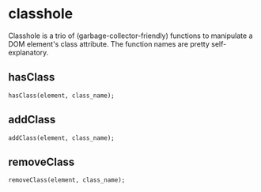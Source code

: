 classhole
=========

Classhole is a trio of (garbage-collector-friendly) functions to manipulate a DOM element's class attribute. The function names are pretty self-explanatory.

## hasClass

`hasClass(element, class_name);`

## addClass

`addClass(element, class_name);`

## removeClass

`removeClass(element, class_name);`
